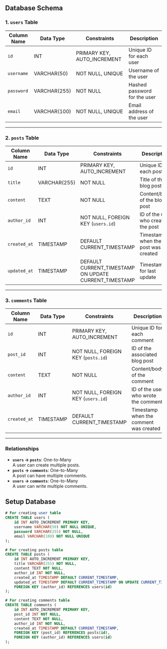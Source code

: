 ## Database Schema

### 1. `users` Table

| Column Name | Data Type    | Constraints                | Description                   |
|-------------|--------------|----------------------------|-------------------------------|
| `id`        | INT          | PRIMARY KEY, AUTO_INCREMENT | Unique ID for each user       |
| `username`  | VARCHAR(50)  | NOT NULL, UNIQUE           | Username of the user          |
| `password`  | VARCHAR(255) | NOT NULL                  | Hashed password for the user  |
| `email`     | VARCHAR(100) | NOT NULL, UNIQUE           | Email address of the user     |

---

### 2. `posts` Table

| Column Name   | Data Type    | Constraints                | Description                             |
|---------------|--------------|----------------------------|-----------------------------------------|
| `id`          | INT          | PRIMARY KEY, AUTO_INCREMENT | Unique ID for each post                |
| `title`       | VARCHAR(255) | NOT NULL                  | Title of the blog post                 |
| `content`     | TEXT         | NOT NULL                  | Content/body of the blog post          |
| `author_id`   | INT          | NOT NULL, FOREIGN KEY (`users.id`) | ID of the user who created the post  |
| `created_at`  | TIMESTAMP    | DEFAULT CURRENT_TIMESTAMP | Timestamp when the post was created    |
| `updated_at`  | TIMESTAMP    | DEFAULT CURRENT_TIMESTAMP ON UPDATE CURRENT_TIMESTAMP | Timestamp for last update |

---

### 3. `comments` Table

| Column Name   | Data Type    | Constraints                | Description                             |
|---------------|--------------|----------------------------|-----------------------------------------|
| `id`          | INT          | PRIMARY KEY, AUTO_INCREMENT | Unique ID for each comment             |
| `post_id`     | INT          | NOT NULL, FOREIGN KEY (`posts.id`) | ID of the associated blog post       |
| `content`     | TEXT         | NOT NULL                  | Content/body of the comment            |
| `author_id`   | INT          | NOT NULL, FOREIGN KEY (`users.id`) | ID of the user who wrote the comment |
| `created_at`  | TIMESTAMP    | DEFAULT CURRENT_TIMESTAMP | Timestamp when the comment was created |

---

### Relationships

- **`users` → `posts`**: One-to-Many  
  A user can create multiple posts.
- **`posts` → `comments`**: One-to-Many  
  A post can have multiple comments.
- **`users` → `comments`**: One-to-Many  
  A user can write multiple comments.

## Setup Database
```sql
# For creating user table
CREATE TABLE users (
    id INT AUTO_INCREMENT PRIMARY KEY,
    username VARCHAR(50) NOT NULL UNIQUE,
    password VARCHAR(255) NOT NULL,
    email VARCHAR(100) NOT NULL UNIQUE
);

# For creating posts table
CREATE TABLE posts (
    id INT AUTO_INCREMENT PRIMARY KEY,
    title VARCHAR(255) NOT NULL,
    content TEXT NOT NULL,
    author_id INT NOT NULL,
    created_at TIMESTAMP DEFAULT CURRENT_TIMESTAMP,
    updated_at TIMESTAMP DEFAULT CURRENT_TIMESTAMP ON UPDATE CURRENT_TIMESTAMP,
    FOREIGN KEY (author_id) REFERENCES users(id)
);

# For creating comments table
CREATE TABLE comments (
    id INT AUTO_INCREMENT PRIMARY KEY,
    post_id INT NOT NULL,
    content TEXT NOT NULL,
    author_id INT NOT NULL,
    created_at TIMESTAMP DEFAULT CURRENT_TIMESTAMP,
    FOREIGN KEY (post_id) REFERENCES posts(id),
    FOREIGN KEY (author_id) REFERENCES users(id)
);


